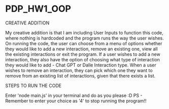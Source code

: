 # PDP_HW1_OOP

CREATIVE ADDITION

My creative addition is that I am including User Inputs to function this code, where nothing is hardcoded and the program runs the way the user wishes.
On running the code, the user can choose from a menu of options whether they would like to add a new interaction, remove an existing one, view all the existing interactions or exit the program. If a user wishes to add a new interaction, they also have the option of choosing what type of interaction they would like to add - Chat GPT or Dalle Interaction type.
When a user wishes to remove an interaction, they can pick which one they want to remove from an existing list of interactions, given that there exists a list.

STEPS TO RUN THE CODE

Enter 'node main.js' in your terminal and do as you please :D
PS - Remember to enter your choice as '4' to stop running the program!!
